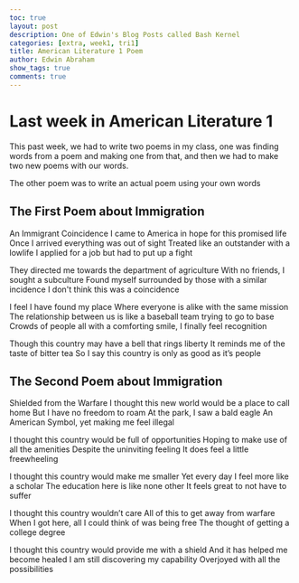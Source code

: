 ```yaml
---
toc: true
layout: post
description: One of Edwin's Blog Posts called Bash Kernel
categories: [extra, week1, tri1]
title: American Literature 1 Poem
author: Edwin Abraham
show_tags: true
comments: true
---
```


# Last week in American Literature 1

This past week, we had to write two poems in my class, one was finding words from a poem and making one from that, and then we had to make two new poems with our words.

The other poem was to write an actual poem using your own words

## The First Poem about Immigration
An Immigrant Coincidence
I came to America in hope for this promised life
Once I arrived everything was out of sight
Treated like an outstander with a lowlife
I applied for a job but had to put up a fight

They directed me towards the department of agriculture
With no friends, I sought a subculture
Found myself surrounded by those with a similar incidence
I don't think this was a coincidence

I feel I have found my place
Where everyone is alike with the same mission
The relationship between us is like a baseball team trying to go to base
Crowds of people all with a comforting smile, I finally feel recognition

Though this country may have a bell that rings liberty
It reminds me of the taste of bitter tea
So I say this country is only as good as it’s people

## The Second Poem about Immigration
Shielded from the Warfare
I thought this new world would be a place to call home
But I have no freedom to roam
At the park, I saw a bald eagle
An American Symbol, yet making me feel illegal

I thought this country would be full of opportunities
Hoping to make use of all the amenities
Despite the uninviting feeling
It does feel a little freewheeling

I thought this country would make me smaller
Yet every day I feel more like a scholar
The education here is like none other
It feels great to not have to suffer

I thought this country wouldn’t care
All of this to get away from warfare
When I got here, all I could think of was being free
The thought of getting a college degree

I thought this country would provide me with a shield
And it has helped me become healed
I am still discovering my capability
Overjoyed with all the possibilities

